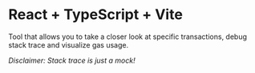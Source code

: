 # React + TypeScript + Vite

Tool that allows you to take a closer look at specific transactions, debug stack trace and visualize gas usage.

*Disclaimer: Stack trace is just a mock!*
